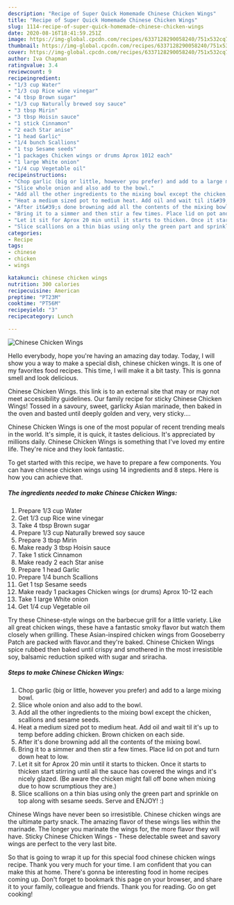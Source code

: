 ```yaml
---
description: "Recipe of Super Quick Homemade Chinese Chicken Wings"
title: "Recipe of Super Quick Homemade Chinese Chicken Wings"
slug: 1114-recipe-of-super-quick-homemade-chinese-chicken-wings
date: 2020-08-16T18:41:59.251Z
image: https://img-global.cpcdn.com/recipes/6337128290058240/751x532cq70/chinese-chicken-wings-recipe-main-photo.jpg
thumbnail: https://img-global.cpcdn.com/recipes/6337128290058240/751x532cq70/chinese-chicken-wings-recipe-main-photo.jpg
cover: https://img-global.cpcdn.com/recipes/6337128290058240/751x532cq70/chinese-chicken-wings-recipe-main-photo.jpg
author: Iva Chapman
ratingvalue: 3.4
reviewcount: 9
recipeingredient:
- "1/3 cup Water"
- "1/3 cup Rice wine vinegar"
- "4 tbsp Brown sugar"
- "1/3 cup Naturally brewed soy sauce"
- "3 tbsp Mirin"
- "3 tbsp Hoisin sauce"
- "1 stick Cinnamon"
- "2 each Star anise"
- "1 head Garlic"
- "1/4 bunch Scallions"
- "1 tsp Sesame seeds"
- "1 packages Chicken wings or drums Aprox 1012 each"
- "1 large White onion"
- "1/4 cup Vegetable oil"
recipeinstructions:
- "Chop garlic (big or little, however you prefer) and add to a large mixing bowl."
- "Slice whole onion and also add to the bowl."
- "Add all the other ingredients to the mixing bowl except the chicken, scallions and sesame seeds."
- "Heat a medium sized pot to medium heat. Add oil and wait til it&#39;s up to temp before adding chicken. Brown chicken on each side."
- "After it&#39;s done browning add all the contents of the mixing bowl."
- "Bring it to a simmer and then stir a few times. Place lid on pot and turn down heat to low."
- "Let it sit for Aprox 20 min until it starts to thicken. Once it starts to thicken start stirring until all the sauce has covered the wings and it&#39;s nicely glazed. (Be aware the chicken might fall off bone when mixing due to how scrumptious they are.)"
- "Slice scallions on a thin bias using only the green part and sprinkle on top along with sesame seeds. Serve and ENJOY! :)"
categories:
- Recipe
tags:
- chinese
- chicken
- wings

katakunci: chinese chicken wings 
nutrition: 300 calories
recipecuisine: American
preptime: "PT23M"
cooktime: "PT56M"
recipeyield: "3"
recipecategory: Lunch

---
```



![Chinese Chicken Wings](https://img-global.cpcdn.com/recipes/6337128290058240/751x532cq70/chinese-chicken-wings-recipe-main-photo.jpg)

Hello everybody, hope you're having an amazing day today. Today, I will show you a way to make a special dish, chinese chicken wings. It is one of my favorites food recipes. This time, I will make it a bit tasty. This is gonna smell and look delicious.

Chinese Chicken Wings. this link is to an external site that may or may not meet accessibility guidelines. Our family recipe for sticky Chinese Chicken Wings! Tossed in a savoury, sweet, garlicky Asian marinade, then baked in the oven and basted until deeply golden and very, very sticky….

Chinese Chicken Wings is one of the most popular of recent trending meals in the world. It's simple, it is quick, it tastes delicious. It's appreciated by millions daily. Chinese Chicken Wings is something that I've loved my entire life. They're nice and they look fantastic.


To get started with this recipe, we have to prepare a few components. You can have chinese chicken wings using 14 ingredients and 8 steps. Here is how you can achieve that.

<!--inarticleads1-->

##### The ingredients needed to make Chinese Chicken Wings:

1. Prepare 1/3 cup Water
1. Get 1/3 cup Rice wine vinegar
1. Take 4 tbsp Brown sugar
1. Prepare 1/3 cup Naturally brewed soy sauce
1. Prepare 3 tbsp Mirin
1. Make ready 3 tbsp Hoisin sauce
1. Take 1 stick Cinnamon
1. Make ready 2 each Star anise
1. Prepare 1 head Garlic
1. Prepare 1/4 bunch Scallions
1. Get 1 tsp Sesame seeds
1. Make ready 1 packages Chicken wings (or drums) Aprox 10-12 each
1. Take 1 large White onion
1. Get 1/4 cup Vegetable oil


Try these Chinese-style wings on the barbecue grill for a little variety. Like all great chicken wings, these have a fantastic smoky flavor but watch them closely when grilling. These Asian-inspired chicken wings from Gooseberry Patch are packed with flavor.and they&#39;re baked. Chinese Chicken Wings spice rubbed then baked until crispy and smothered in the most irresistible soy, balsamic reduction spiked with sugar and sriracha. 

<!--inarticleads2-->

##### Steps to make Chinese Chicken Wings:

1. Chop garlic (big or little, however you prefer) and add to a large mixing bowl.
1. Slice whole onion and also add to the bowl.
1. Add all the other ingredients to the mixing bowl except the chicken, scallions and sesame seeds.
1. Heat a medium sized pot to medium heat. Add oil and wait til it&#39;s up to temp before adding chicken. Brown chicken on each side.
1. After it&#39;s done browning add all the contents of the mixing bowl.
1. Bring it to a simmer and then stir a few times. Place lid on pot and turn down heat to low.
1. Let it sit for Aprox 20 min until it starts to thicken. Once it starts to thicken start stirring until all the sauce has covered the wings and it&#39;s nicely glazed. (Be aware the chicken might fall off bone when mixing due to how scrumptious they are.)
1. Slice scallions on a thin bias using only the green part and sprinkle on top along with sesame seeds. Serve and ENJOY! :)


Chinese Wings have never been so irresistible. Chinese chicken wings are the ultimate party snack. The amazing flavor of these wings lies within the marinade. The longer you marinate the wings for, the more flavor they will have. Sticky Chinese Chicken Wings - These delectable sweet and savory wings are perfect to the very last bite. 

So that is going to wrap it up for this special food chinese chicken wings recipe. Thank you very much for your time. I am confident that you can make this at home. There's gonna be interesting food in home recipes coming up. Don't forget to bookmark this page on your browser, and share it to your family, colleague and friends. Thank you for reading. Go on get cooking!
